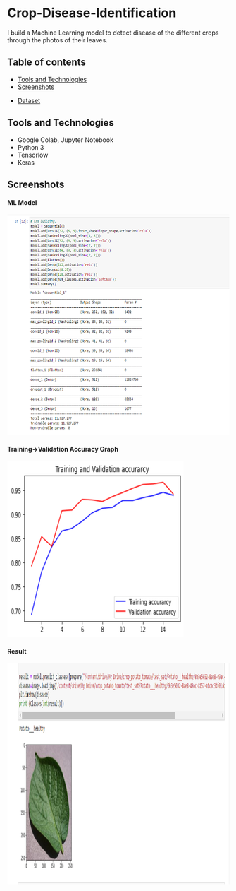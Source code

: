 # Crop-Disease-Identification
I build a Machine Learning model to detect disease of the different crops through the photos of their leaves.

## Table of contents
* [Tools and Technologies](#tools-and-technologies)
* [Screenshots](#screenshots)

- [Dataset](https://drive.google.com/drive/folders/1jzetfrDAWJnx6uiF5xtZFzmFDezGPORs?usp=sharing)

## Tools and Technologies
* Google Colab, Jupyter Notebook
* Python 3
* Tensorlow
* Keras

## Screenshots
#### ML Model
<img src="/images/model.png" width="600" height="500"/>

#### Training->Validation Accuracy Graph
<img src="/images/t-v graph.png" width="400" height="400"/>

#### Result
<img src="/images/result.png" width="800" height="500"/>
